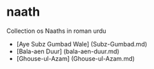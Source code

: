 # naath
Collection os Naaths in roman urdu

- [Aye Subz Gumbad Wale] (Subz-Gumbad.md)
- [Bala-aen Duur] (bala-aen-duur.md)
- [Ghouse-ul-Azam] (Ghouse-ul-Azam.md)
